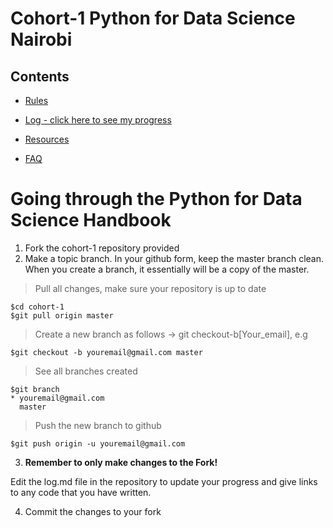 # Cohort-1 Python for Data Science Nairobi

## Contents

* [Rules](https://github.com/Python-4-DS/Cohort-1/blob/master/rules.md)

* [Log - click here to see my progress](https://github.com/Python-4-DS/Cohort-1/blob/master/log.md)

* [Resources](https://github.com/Python-4-DS/Cohort-1/blob/master/resources.md)

* [FAQ](https://github.com/Python-4-DS/Cohort-1/blob/master/FAQ.md)



# Going through the Python for Data Science Handbook

1. Fork the cohort-1 repository provided
2. Make a topic branch. In your github form, keep the master branch clean. When you create a branch, it essentially will be a copy of the master.

> Pull all changes, make sure your repository is up to date

```
$cd cohort-1
$git pull origin master
```
> Create a new branch as follows -> git checkout-b[Your_email], e.g

```
$git checkout -b youremail@gmail.com master
```

> See all branches created

```
$git branch
* youremail@gmail.com
  master
```
> Push the new branch to github

```
$git push origin -u youremail@gmail.com
```

3. **Remember to only make changes to the Fork!**

Edit the log.md file in the repository to update your progress and give links to any code that you have written.

4. Commit the changes to your fork


